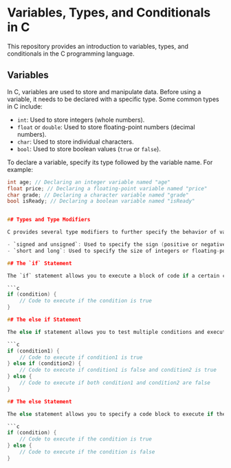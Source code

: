 # Variables, Types, and Conditionals in C

This repository provides an introduction to variables, types, and conditionals in the C programming language.

## Variables

In C, variables are used to store and manipulate data. Before using a variable, it needs to be declared with a specific type. Some common types in C include:

- `int`: Used to store integers (whole numbers).
- `float` or `double`: Used to store floating-point numbers (decimal numbers).
- `char`: Used to store individual characters.
- `bool`: Used to store boolean values (`true` or `false`).

To declare a variable, specify its type followed by the variable name. For example:

```c
int age; // Declaring an integer variable named "age"
float price; // Declaring a floating-point variable named "price"
char grade; // Declaring a character variable named "grade"
bool isReady; // Declaring a boolean variable named "isReady"


## Types and Type Modifiers

C provides several type modifiers to further specify the behavior of variables. Some common type modifiers include:

- `signed and unsigned`: Used to specify the sign (positive or negative) of integers.
- `short and long`: Used to specify the size of integers or floating-point numbers.

## The `if` Statement

The `if` statement allows you to execute a block of code if a certain condition is true. Here's the basic syntax of the `if` statement:

```c
if (condition) {
    // Code to execute if the condition is true
}

## The else if Statement

The else if statement allows you to test multiple conditions and execute different code blocks depending on the conditions. Here's the syntax of the else if statement:

```c
if (condition1) {
    // Code to execute if condition1 is true
} else if (condition2) {
    // Code to execute if condition1 is false and condition2 is true
} else {
    // Code to execute if both condition1 and condition2 are false
}

## The else Statement

The else statement allows you to specify a code block to execute if the condition in the preceding if or else if statement is false. Here's the syntax of the else statement:

```c
if (condition) {
    // Code to execute if the condition is true
} else {
    // Code to execute if the condition is false
}

